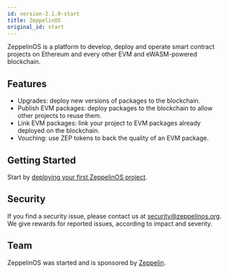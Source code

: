 ```yaml
---
id: version-2.1.0-start
title: ZeppelinOS
original_id: start
---
```


ZeppelinOS is a platform to develop, deploy and operate smart contract projects
on Ethereum and every other EVM and eWASM-powered blockchain.

## Features

* Upgrades: deploy new versions of packages to the blockchain.
* Publish EVM packages: deploy packages to the blockchain to allow other
  projects to reuse them.
* Link EVM packages: link your project to EVM packages already deployed on the
  blockchain.
* Vouching: use ZEP tokens to back the quality of an EVM package.

## Getting Started

Start by [deploying your first ZeppelinOS project](deploying.md).

## Security

If you find a security issue, please contact us at security@zeppelinos.org. We
give rewards for reported issues, according to impact and severity.

## Team

ZeppelinOS was started and is sponsored by [Zeppelin](https://zeppelin.solutions/).
